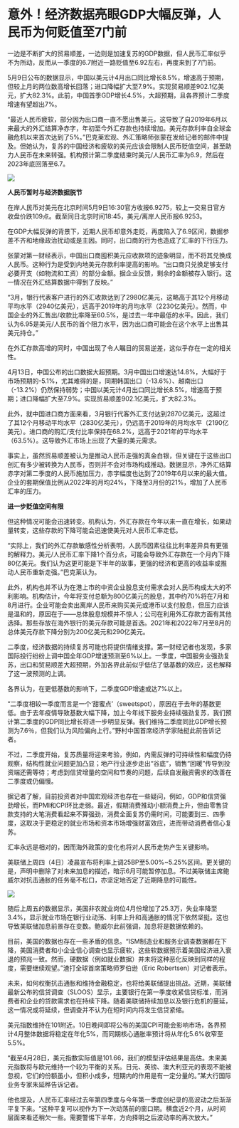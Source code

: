 # 意外！经济数据亮眼GDP大幅反弹，人民币为何贬值至7门前

一边是不断扩大的贸易顺差，一边则是加速复苏的GDP数据，但人民币汇率似乎不为所动，反而从一季度的6.7附近一路贬值至6.92左右，再度来到了7门前。

5月9日公布的数据显示，中国以美元计4月出口同比增长8.5%，增速高于预期，但较上月的两位数高增长回落；进口降幅扩大至7.9%。实现贸易顺差902.1亿美元，扩大82.3%。此前，中国首季GDP增长4.5%，大超预期，且各界预计二季度增速有望超出7%。

“最近人民币疲软，部分因为出口商一直不愿出售美元，这导致了自2019年6月以来最大的外汇结算净赤字，年初至今外汇存款也持续增加。美元存款利率自全球金融危机以来首次达到了5%。”巴克莱宏观、外汇策略师张蒙在发给记者的邮件中提及。但她认为，复苏的中国经济和疲软的美元应该会限制人民币贬值空间，甚至助力人民币在未来转强。机构预计第二季度结束时美元/人民币汇率为6.9，然后在2023年底回落至6.7。

![](https://inews.gtimg.com/om_bt/OZD1iYRqlxEEABtlHJzxqmooJH4C2JrgKysQdO5uaECxMAA/1000)

**人民币暂时与经济数据脱节**

在岸人民币对美元在北京时间5月9日16:30官方收报6.9275，较上一交易日官方收盘价跌109点。截至同日北京时间18:45，美元/离岸人民币报6.9253。

在GDP大幅反弹的背景下，近期人民币却意外走贬，再度陷入了6.9区间，数据参差不齐和地缘政治扰动或是主因。同时，出口商的行为也造成了汇率的下行压力。

张蒙对第一财经表示，中国出口商囤积美元应收款项的迹象明显，而不将其兑换成人民币。这种行为是受到内地美元存款利率提高的影响。“出口商只兑换足够支付必要开支（如物流和工资）的部分金额。据企业反馈，剩余的金额被存入银行。这一情况在外汇结算数据中得到了反映。”

“3月，银行代表客户进行的外汇收款达到了2980亿美元，这略高于其12个月移动平均水平（2940亿美元），远高于2019年的月均水平（2230亿美元）。然而，中国企业的外汇售出/收款比率降至60.5%，是过去一年中最低的水平。因此，我们认为6.95是美元/人民币的首个阻力水平，因为出口商可能会在这个水平上出售其美元持仓。”

在外汇存款高增的同时，中国出现了令人瞩目的贸易逆差，这似乎存在一定的相关性。

4月13日，中国公布的出口数据大超预期。3月中国出口增速达14.8%，大幅好于市场预期的-5.1%，尤其难得的是，同期韩国出口（-13.6%）、越南出口（-13.2%）仍然保持弱势；中国以美元计4月出口同比增长8.5%，增速高于预期；进口降幅扩大至7.9%。实现贸易顺差902.1亿美元，扩大82.3%。

此外，就中国进口商方面来看，3月银行代客外汇支付达到2870亿美元，这超过了其12个月移动平均水平（2830亿美元），仍远高于2019年的月均水平（2190亿美元）。进口商的购汇/支付比率保持在68.2%，远高于2021年的平均水平（63.5%）。这导致外汇市场上出现了大量的美元需求。

事实上，虽然贸易顺差被认为是推动人民币走强的真金白银，但关键在于这些出口创汇有多少被转换为人民币，否则并不会对市场构成推动。数据显示，净外汇结算赤字对第二季度的人民币施加压力，赤字幅度也达到了2019年6月以来的最大值。企业的套期保值比例从2022年的月均24%，下降至3月份的21%，增加了人民币汇率的压力。

**进一步贬值空间有限**

但这种情况可能会迅速转变。机构认为，外汇存款在今年以来一直在增长，如果动量转变，这些存款的下降可能会迅速使美元对人民币汇率走低。

“实际上，我们的外汇存款敏感性分析表明，人民币因素往往比利率差异具有更强的解释力。美元/人民币汇率下降1个百分点，可能会导致外汇存款在一个月内下降80亿美元。我们认为这更可能是下半年的故事，更强的经济和更高的收益率或推动人民币重新走强。”巴克莱认为。

此外，机构也并不认为在港上市的中资企业股息支付需求会对人民币构成太大的不利影响。机构估计，今年将支付总额为800亿美元的股息，其中约70%将在7月和8月进行。企业可能会卖出离岸人民币来购买美元或港币以支付股息，但压力应该是温和的，原因在于——总体股息规模并不惊人；公司在利用外汇存款方面有其他选择。那些存放在海外银行的美元存款可能是首选。2021年和2022年7月至8月的总体美元存款下降分别为200亿美元和290亿美元。

二季度，经济数据的持续复苏可能也将提供情绪支撑。第一财经记者也发现，多家国际投行纷纷上调中国全年GDP增速预测至6%以上。一季度，中国服务业强劲复苏，出口和贸易顺差大超预期，外加各界此前似乎低估了低基数的效应，这也解释了这一波预测的上调。

各界认为，在更低基数的影响下，二季度GDP增速或达7%以上。

“二季度相较一季度而言是一个‘甜蜜点’（sweetspot），原因在于去年的基数更低。由于去年疫情导致基数大幅下降，加上今年线下服务业持续强劲复苏，我们预计第二季度的GDP同比增长将进一步明显反弹。我们维持二季度同比GDP增长预测为7.6％，但我们认为风险偏向上行。”野村中国首席经济学家陆挺此前告诉记者。

不过，二季度开始，复苏质量将迎来考验，例如，内需反弹的可持续性和幅度仍待观察，结构性就业问题更加凸显；地产行业逐步走出“谷底”，销售“回暖”传导到投资端还需等待；考虑到信贷增量的空间和节奏的问题，后续自发融资需求的改善在二季度或仍偏慢。

据记者了解，目前投资者对中国宏观经济也存在一些疑问，例如，GDP和信贷强劲增长，而PMI和CPI环比走弱。最近，假期消费推动小额消费上升，但由零售贷款支持的大笔消费看起来不算强劲，消费全面复苏仍需时间，可能要到三、四季度，这取决于更稳定的就业市场和资本市场增强财富效应，进而带动消费者信心复苏。

汇率永远是相对的，因而海外政策的变化也将对人民币走势产生关键影响。

美联储上周四（4日）凌晨宣布将利率上调25BP至5.00%~5.25%区间。更关键的是，声明中删除了对未来加息的描述，暗示6月可能暂停加息。不过美联储主席鲍威尔对抗击通胀的任务毫不松口，亦坚定地否定了近期降息的可能性。

![](https://inews.gtimg.com/om_bt/OVoeIaZLS6v8FXryoqjRWhejSJmlP5HhoaBZdRINPGxgoAA/1000)

随后上周五的数据显示，美国非农就业岗位4月份增加了25.3万，失业率降至3.4%，显示就业市场在银行业动荡、利率上升和高通胀的情况下依然坚挺。这也导致美联储加息前景存在变数。鲍威尔此前强调，加息将是数据依赖的。

目前，美国的数据也存在一些矛盾的信息。“ISM制造业和服务业调查数据都在下降，美国消费者和小企业信心调查也显示疲软，这些软数据预示着美国经济进入衰退的预兆一致。然而，硬数据（例如就业数据）并未将这种恶化反映到同样的程度，需要继续观望。”渣打全球首席策略师罗伯逊（Eric
Robertsen）对记者表示。

未来，如何权衡抗击通胀和维持金融稳定，也将给美联储提出挑战。近期，美联储最新公布的信贷调查（SLOOS）显示，主要银行在第一季度收紧信贷标准，而消费者和企业的贷款需求也在持续下降。随着美联储持续加息以及银行危机的蔓延，这一情况或将延续，但调查并不认为在短时间内将发生信贷紧缩。

美元指数维持在101附近。10日晚间即将公布的美国CPI可能会影响市场，各界预计4月整体数据将稳定在年化5%，而同期核心通胀率预计将从年化5.6%收窄至5.5%。

“截至4月28日，美元指数实际值是101.66，我们的模型评估结果是高估。未来美元指数将与欧元维持一个较为平衡的关系。日元、英镑、澳大利亚元的表现不能被忽视，它们的份额虽小，但积小成多，短期内的作用是有一定分量的。”某大行国际业务专家朱延桦告诉记者。

他也提及，人民币汇率经过去年第四季度与今年第一季度创纪录的高波动之后渐渐平复下来。“这种平复可以视作为下一次动荡前的窗口期。横盘近2个月，从时间层面来看还稍欠一些。需要警惕下半年，方向择明之后波动率的再次放大。”

